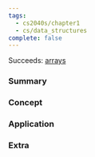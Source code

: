```yaml
---
tags:
  - cs2040s/chapter1
  - cs/data_structures
complete: false
---
```

Succeeds: [arrays](/labyrinth/notes/cs/cs1101s/arrays)
### Summary

### Concept

### Application

### Extra

